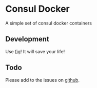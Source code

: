 Consul Docker
=============

A simple set of consul docker containers

## Development
Use [fig](http://fig.sh)! It will save your life!

## Todo
Please add to the issues on [github](https://github.com/mikesplain/consul-docker).

